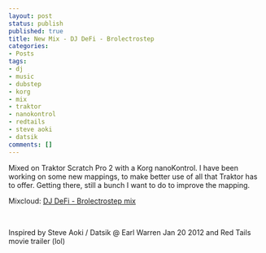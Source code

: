 ```yaml
---
layout: post
status: publish
published: true
title: New Mix - DJ DeFi - Brolectrostep
categories:
- Posts
tags:
- dj
- music
- dubstep
- korg
- mix
- traktor
- nanokontrol
- redtails
- steve aoki
- datsik
comments: []
---
```

<p>
Mixed on Traktor Scratch Pro 2 with a Korg nanoKontrol. I have been working on some new mappings, to make better use of all that Traktor has to offer. Getting there, still a bunch I want to do to improve the mapping.
</p>
<p>
Mixcloud: <a title="DJ DeFi - Brolectrostep mix" href="https://www.mixcloud.com/deejaydefi/brolectrostep/" target="https://www.mixcloud.com/deejaydefi/brolectrostep/">DJ DeFi - Brolectrostep mix</a>
</p>
<p>&nbsp;</p>
<p>Inspired by Steve Aoki &#47; Datsik @ Earl Warren Jan 20 2012 and Red Tails movie trailer (lol)</p>
<p>&nbsp;</p>
<p>&nbsp;</p>
